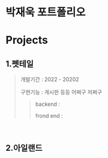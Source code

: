 박재욱 포트폴리오
=
Projects
=

1.펫테일
-
>개발기간 : 2022 - 20202&nbsp;
>
>구현기능 : 게시판 등등 어쩌구 저쩌구
>>backend : &nbsp;
>>
>>frond end : 

&nbsp;

2.아일랜드
-
